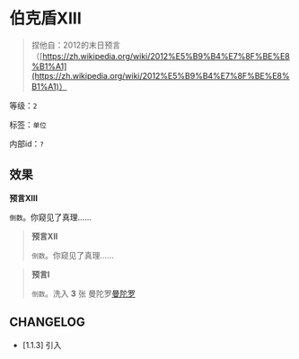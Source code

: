 # 伯克盾XIII

> 捏他自：2012的末日预言（[https://zh.wikipedia.org/wiki/2012%E5%B9%B4%E7%8F%BE%E8%B1%A1](https://zh.wikipedia.org/wiki/2012%E5%B9%B4%E7%8F%BE%E8%B1%A1)）

等级：`2`

标签：`单位`

内部id：`?`

## 效果

**预言XIII**

`倒数`。你窥见了真理……

> **预言XII**
>
> `倒数`。你窥见了真理……

> **预言I**
>
> `倒数`。洗入 **3** 张 曼陀罗[曼陀罗](曼陀罗.md)

## CHANGELOG

- [1.1.3] 引入
